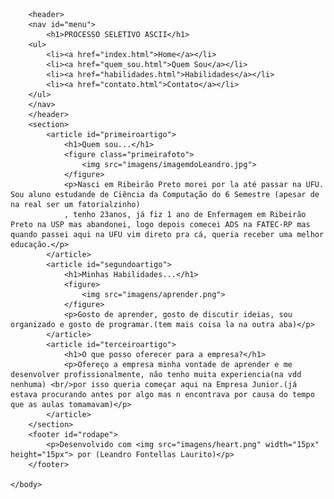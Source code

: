 <!DOCTYPE html>
<html lang="pt-br">
	<head>
		<meta charset="UTF-8">
		<title>Portfólio Leandro</title>
		<link rel="stylesheet" type="text/css" href="css/estilo_portfolio.css">	
	</head>
	<body>

		<header>
		<nav id="menu">
			<h1>PROCESSO SELETIVO ASCII</h1>
		<ul>
			<li><a href="index.html">Home</a></li>
			<li><a href="quem_sou.html">Quem Sou</a></li>
			<li><a href="habilidades.html">Habilidades</a></li>
			<li><a href="contato.html">Contato</a></li>
		</ul>
		</nav>
		</header>
		<section>
			<article id="primeiroartigo">
				<h1>Quem sou...</h1>
				<figure class="primeirafoto">
					<img src="imagens/imagemdoLeandro.jpg">
				</figure>
				<p>Nasci em Ribeirão Preto morei por la até passar na UFU. Sou aluno estudande de Ciência da Computação do 6 Semestre (apesar de na real ser um fatorialzinho)
				, tenho 23anos, já fiz 1 ano de Enfermagem em Ribeirão Preto na USP mas abandonei, logo depois comecei ADS na FATEC-RP mas quando passei aqui na UFU vim direto pra cá, queria receber uma melhor educação.</p>
			</article>
			<article id="segundoartigo">
				<h1>Minhas Habilidades...</h1>
				<figure>
					<img src="imagens/aprender.png">
				</figure>
				<p>Gosto de aprender, gosto de discutir ideias, sou organizado e gosto de programar.(tem mais coisa la na outra aba)</p>
			</article>
			<article id="terceiroartigo">
				<h1>O que posso oferecer para a empresa?</h1>
				<p>Ofereço a empresa minha vontade de aprender e me desenvolver profissionalmente, não tenho muita experiencia(na vdd nenhuma) <br/>por isso queria começar aqui na Empresa Junior.(já estava procurando antes por algo mas n encontrava por causa do tempo que as aulas tomamavam)</p>
			</article>
		</section>
		<footer id="rodape">
			<p>Desenvolvido com <img src="imagens/heart.png" width="15px" height="15px"> por (Leandro Fontellas Laurito)</p>
		</footer>

	</body>
</html>
